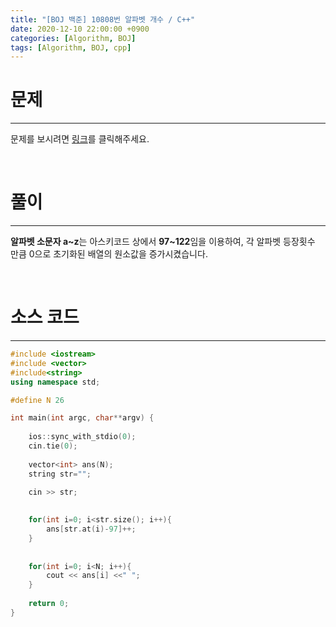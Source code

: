 ```yaml
---
title: "[BOJ 백준] 10808번 알파벳 개수 / C++"
date: 2020-12-10 22:00:00 +0900
categories: [Algorithm, BOJ]
tags: [Algorithm, BOJ, cpp]
---
```




# **문제**

---



문제를 보시려면 [링크](https://www.acmicpc.net/problem/10808)를 클릭해주세요. 

<br/>

# **풀이**

---

**알파벳 소문자 a~z**는 아스키코드 상에서 **97~122**임을 이용하여, 각 알파벳 등장횟수 만큼 0으로 초기화된 배열의 원소값을 증가시켰습니다.

<br/>

# **소스 코드**

---



```c++
#include <iostream>
#include <vector>
#include<string>
using namespace std;

#define N 26

int main(int argc, char**argv) {
	
	ios::sync_with_stdio(0);
	cin.tie(0);
	
	vector<int> ans(N);
	string str="";
	
	cin >> str;
	

	for(int i=0; i<str.size(); i++){
		ans[str.at(i)-97]++;
	}
	
		
	for(int i=0; i<N; i++){
		cout << ans[i] <<" ";
	}
	
	return 0;
}
```

<br/>

<br/>